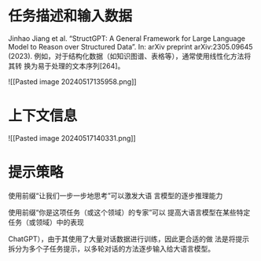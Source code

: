 

# 任务描述和输入数据

Jinhao Jiang et al. “StructGPT: A General Framework for Large Language Model to Reason
over Structured Data”. In: arXiv preprint arXiv:2305.09645 (2023).
例如，对于结构化数据（如知识图谱、表格等），通常使用线性化方法将其转
换为易于处理的文本序列[264]。

![[Pasted image 20240517135958.png]]


# 上下文信息

![[Pasted image 20240517140331.png]]

# 提示策略

使用前缀“让我们一步一步地思考”可以激发大语
言模型的逐步推理能力

使用前缀“你是这项任务（或这个领域）的专家”可以
提高大语言模型在某些特定任务（或领域）中的表现

ChatGPT），由于其使用了大量对话数据进行训练，因此更合适的做
法是将提示拆分为多个子任务提示，以多轮对话的方法逐步输入给大语言模型。




